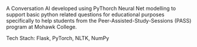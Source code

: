 A Conversation AI developed using PyThorch Neural Net modelling to support basic python related questions for educational purposes specifically to help students from the Peer-Assisted-Study-Sessions (PASS) program at Mohawk College.

Tech Stach: Flask, PyTorch, NLTK, NumPy
